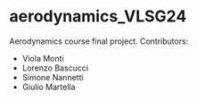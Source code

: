 # aerodynamics_VLSG24
Aerodynamics course final project.
Contributors:
- Viola Monti
- Lorenzo Bascucci
- Simone Nannetti
- Giulio Martella
